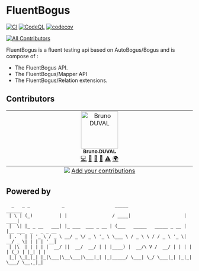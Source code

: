 # FluentBogus

[![CI](https://github.com/NineteenSevenFour/fluentbogus/actions/workflows/ci.yaml/badge.svg)](https://github.com/NineteenSevenFour/fluentbogus/actions/workflows/ci.yaml) [![CodeQL](https://github.com/NineteenSevenFour/fluentbogus/actions/workflows/github-code-scanning/codeql/badge.svg)](https://github.com/NineteenSevenFour/fluentbogus/actions/workflows/github-code-scanning/codeql) [![codecov](https://codecov.io/gh/NineteenSevenFour/fluentbogus/branch/main/graph/badge.svg?token=cXAu8BCw8d)](https://codecov.io/gh/NineteenSevenFour/fluentbogus) 

<!-- ALL-CONTRIBUTORS-BADGE:START - Do not remove or modify this section -->
[![All Contributors](https://img.shields.io/badge/all_contributors-1-orange.svg?style=flat-square)](#contributors-)
<!-- ALL-CONTRIBUTORS-BADGE:END -->

FluentBogus is a fluent testing api based on AutoBogus/Bogus and is compose of :

- The FluentBogus API.
- The FluentBogus/Mapper API
- The FluentBogus/Relation extensions.

## Contributors
<!-- ALL-CONTRIBUTORS-LIST:START - Do not remove or modify this section -->
<!-- prettier-ignore-start -->
<!-- markdownlint-disable -->
<table>
  <tbody>
    <tr>
      <td align="center" valign="top" width="14.28%"><a href="https://www.linkedin.com/in/brunoduval/"><img src="https://avatars.githubusercontent.com/u/48152847?v=4?s=100" width="100px;" alt="Bruno DUVAL"/><br /><sub><b>Bruno DUVAL</b></sub></a><br /><a href="https://github.com/nineteensevenfour/fluentbogus/commits?author=datatunning" title="Code">💻</a> <a href="https://github.com/nineteensevenfour/fluentbogus/commits?author=datatunning" title="Documentation">📖</a> <a href="#projectManagement-datatunning" title="Project Management">📆</a> <a href="https://github.com/nineteensevenfour/fluentbogus/pulls?q=is%3Apr+reviewed-by%3Adatatunning" title="Reviewed Pull Requests">👀</a> <a href="https://github.com/nineteensevenfour/fluentbogus/commits?author=datatunning" title="Tests">⚠️</a> <a href="#translation-datatunning" title="Translation">🌍</a></td>
    </tr>
  </tbody>
  <tfoot>
    <tr>
      <td align="center" size="13px" colspan="7">
        <img src="https://raw.githubusercontent.com/all-contributors/all-contributors-cli/1b8533af435da9854653492b1327a23a4dbd0a10/assets/logo-small.svg">
          <a href="https://all-contributors.js.org/docs/en/bot/usage">Add your contributions</a>
        </img>
      </td>
    </tr>
  </tfoot>
</table>

<!-- markdownlint-restore -->
<!-- prettier-ignore-end -->

<!-- ALL-CONTRIBUTORS-LIST:END -->

## Powered by

```text
  _   _ _            _                   _____                      ______               
 | \ | (_)          | |                 / ____|                    |  ____|              
 |  \| |_ _ __   ___| |_ ___  ___ _ __ | (___   _____   _____ _ __ | |__ ___  _   _ _ __ 
 | . ` | | '_ \ / _ \ __/ _ \/ _ \ '_ \ \___ \ / _ \ \ / / _ \ '_ \|  __/ _ \| | | | '__|
 | |\  | | | | |  __/ ||  __/  __/ | | |____) |  __/\ V /  __/ | | | | | (_) | |_| | |   
 |_| \_|_|_| |_|\___|\__\___|\___|_| |_|_____/ \___| \_/ \___|_| |_|_|  \___/ \__,_|_|
```
